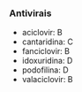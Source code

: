 ### **Antivirais**


- aciclovir: B  
- cantaridina: C  
- fanciclovir: B  
- idoxuridina: D  
- podofilina: D  
- valaciclovir: B

